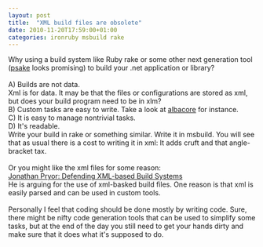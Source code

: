 ```yaml
---
layout: post
title:  "XML build files are obsolete"
date: 2010-11-20T17:59:00+01:00
categories: ironruby msbuild rake
---
```


Why using a build system like Ruby rake or some other next generation tool (<a href="https://github.com/JamesKovacs/psake">psake</a> looks promising) to build your .net application or library? <br><br>
A) Builds are not data. <br>
Xml is for data. It may be that the files or configurations are stored as xml, but does your build program need to be in xlm?<br>
B) Custom tasks are easy to write. Take a look at <a href="http://albacorebuild.net/">albacore</a> for instance. <br>
C) It is easy to manage nontrivial tasks.<br>
D) It's readable.<br>
Write your build in rake or something similar. Write it in msbuild. You will see that as usual there is a cost to writing it in xml: It adds cruft and that angle-bracket tax.<br><br>
Or you might like the xml files for some reason: <br><a href="http://www.jprl.com/Blog/archive/development/2010/Apr-26.html">Jonathan Pryor: Defending XML-based Build Systems</a><br>
He is arguing for the use of xml-basked build files. One reason is that xml is easily parsed and can be used in custom tools.<br><br>
Personally I feel that coding should be done mostly by writing code. Sure, there might be nifty code generation tools that can be used to simplify some tasks, but at the end of the day you still need to get your hands dirty and make sure that it does what it's supposed to do.
<div style="clear: both;"></div>